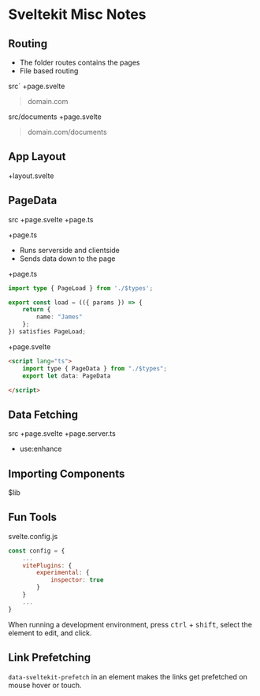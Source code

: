 # Sveltekit Misc Notes

## Routing
- The folder routes contains the pages
- File based routing

src`
+page.svelte
> domain.com

src/documents
+page.svelte
> domain.com/documents

## App Layout
+layout.svelte

## PageData
src
+page.svelte 
+page.ts

+page.ts 
- Runs serverside and clientside 
- Sends data down to the page

+page.ts
```ts
import type { PageLoad } from './$types';

export const load = (({ params }) => {
	return {
		name: "James"
	};
}) satisfies PageLoad;
```

+page.svelte
```html
<script lang="ts">
	import type { PageData } from "./$types";
	export let data: PageData

</script>
```


## Data Fetching
src
+page.svelte 
+page.server.ts

- use:enhance

## Importing Components 
$lib

## Fun Tools
svelte.config.js
```js
const config = {
	...
	vitePlugins: {
		experimental: {
			inspector: true
		}
	}
	...
}
```
When running a development environment, press <kbd>ctrl</kbd>  + <kbd>shift</kbd>, select the element to edit, and click. 

## Link Prefetching
`data-sveltekit-prefetch` in an element makes the links get prefetched on mouse hover or touch. 
